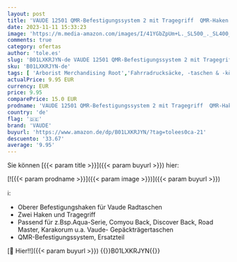 ```yaml
---
layout: post
title: 'VAUDE 12501 QMR-Befestigungssystem 2 mit Tragegriff  QMR-Haken für Radtaschen Qmr Hook 2 With Handle Schwarz Einheitsgröße'
date: 2023-11-11 15:33:23
image: 'https://m.media-amazon.com/images/I/41YGbZpUm+L._SL500_._SL400_.jpg'
comments: true
category: ofertas
author: 'tole.es'
slug: 'B01LXKRJYN-de VAUDE 12501 QMR-Befestigungssystem 2 mit Tragegriff QMR-...'
sku: 'B01LXKRJYN-de'
tags: [ 'Arborist Merchandising Root','Fahrradrucksäcke, -taschen & -körbe','Fahrradzubehör','Gepäckträgertaschen','Radsport','Self Service','Special Features Stores','Sport','Sport & Freizeit','Sportausrüstung & -bekleidung','Sports-Promotions','ef3a019d-6628-41d5-b303-291126686917_0','ef3a019d-6628-41d5-b303-291126686917_7401','vaude','🇩🇪', ]
actualPrice: 9.95 EUR
currency: EUR
price: 9.95
comparePrice: 15.0 EUR
prodname: 'VAUDE 12501 QMR-Befestigungssystem 2 mit Tragegriff  QMR-Haken für Radtaschen Qmr Hook 2 With Handle Schwarz Einheitsgröße'
country: 'de'
flag: '🇩🇪'
brand: 'VAUDE'
buyurl: 'https://www.amazon.de/dp/B01LXKRJYN/?tag=tolees0ca-21'
descuento: '33.67'
average: '9.95'
---
```


Sie können [{{< param title >}}]({{< param buyurl >}}) hier:

[![{{< param prodname >}}]({{< param image >}})]({{< param buyurl >}})

ℹ️:

- Oberer Befestigungshaken für Vaude Radtaschen
- Zwei Haken und Tragegriff
- Passend für z.Bsp.Aqua-Serie, Comyou Back, Discover Back, Road Master, Karakorum u.a. Vaude- Gepäckträgertaschen
- QMR-Befestigungssystem, Ersatzteil

[🛒 Hier!!]({{< param buyurl >}})
{{<world>}}B01LXKRJYN{{</world>}}
